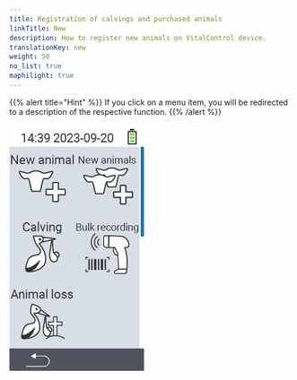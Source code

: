```yaml
---
title: Registration of calvings and purchased animals
linkTitle: New
description: How to register new animals on VitalControl device.
translationKey: new
weight: 50
no_list: true
maphilight: true
---
```

{{% alert title="Hint" %}}
If you click on a menu item, you will be redirected to a description of the respective function.
{{% /alert %}}

<img src="images/neuen.png" alt="VitalControl New" title="New" usemap="#workmap" class="maphilight">

<map name="workmap">
  <area shape="rect" coords="3,40,116,160" alt="New animal" title="How to register a new animal using the VitalControl device&#10;Mouse klick: open documentation" href="/en/docs/new/animal/">
  <area shape="rect" coords="3,160,116,280" alt="Calving" title="How to register a new calving using VitalControl device&#10;Mouse klick: open documentation" href="/en/docs/new/calving/">
  <area shape="rect" coords="3,280,116,399" alt="Animal loss" title="How to register the loss of an animal using the VitalControl device&#10;Mouse klick: open documentation" href="/en/docs/new/animal-loss/">

  <area shape="rect" coords="116,40,230,160" alt="New animals" title="How to create multiple new animals on the VitalControl device using one single action&#10;Mouse klick: open documentation" href="/en/docs/new/animals/">
  <area shape="rect" coords="116,160,230,280" alt="Bulk recording" title="Use the barcode scanner to record a variety of animals&#10;Mouse klick: open documentation" href="/en/docs/new/bulk-recording/">
</map>
